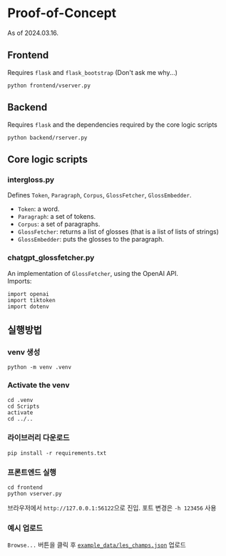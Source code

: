 # Proof-of-Concept
As of 2024.03.16.

## Frontend
Requires `flask` and `flask_bootstrap` (Don't ask me why...)
```
python frontend/vserver.py
```

## Backend
Requires `flask` and the dependencies required by the core logic scripts
```
python backend/rserver.py
```

## Core logic scripts

### intergloss.py
Defines `Token`, `Paragraph`, `Corpus`, `GlossFetcher`, `GlossEmbedder`.
- `Token`: a word.
- `Paragraph`: a set of tokens.
- `Corpus`: a set of paragraphs.
- `GlossFetcher`: returns a list of glosses (that is a list of lists of strings)
- `GlossEmbedder`: puts the glosses to the paragraph.

### chatgpt_glossfetcher.py
An implementation of `GlossFetcher`, using the OpenAI API.<br>
Imports:
```
import openai
import tiktoken
import dotenv
```

## 실행방법
### venv 생성
```
python -m venv .venv 
```
### Activate the venv
```
cd .venv
cd Scripts
activate
cd ../..
```
### 라이브러리 다운로드
```
pip install -r requirements.txt
```
### 프론트엔드 실행
```
cd frontend
python vserver.py
```
브라우저에서 `http://127.0.0.1:56122`으로 진입. 포트 변경은 `-h 123456` 사용
### 예시 업로드
`Browse...` 버튼을 클릭 후 [`example_data/les_champs.json`](example_data/les_champs.json) 업로드